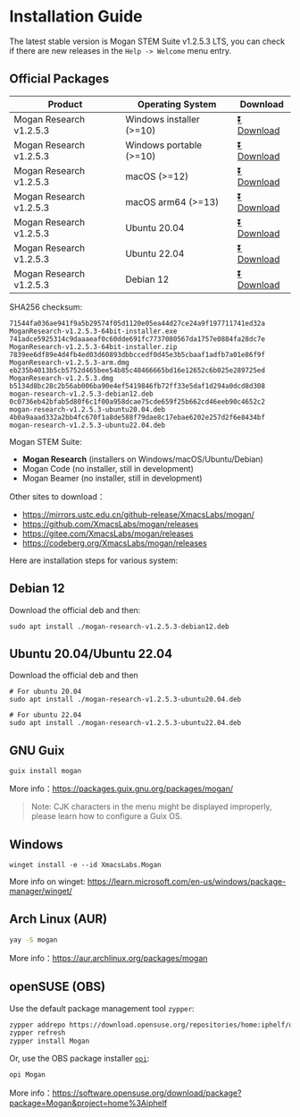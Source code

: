 # Installation Guide
The latest stable version is Mogan STEM Suite v1.2.5.3 LTS, you can check if there are new releases in the `Help -> Welcome` menu entry.

## Official Packages
| Product | Operating System | Download |
|---------|-------|-----|
| Mogan Research v1.2.5.3 | Windows installer (>=10)| [⏬ Download](https://github.com/XmacsLabs/mogan/releases/download/v1.2.5.3/MoganResearch-v1.2.5.3-64bit-installer.exe) |
| Mogan Research v1.2.5.3 | Windows portable (>=10)| [⏬ Download](https://github.com/XmacsLabs/mogan/releases/download/v1.2.5.3/MoganResearch-v1.2.5.3-64bit-installer.zip) |
| Mogan Research v1.2.5.3 | macOS (>=12) | [⏬ Download](https://github.com/XmacsLabs/mogan/releases/download/v1.2.5.3/MoganResearch-v1.2.5.3.dmg) |
| Mogan Research v1.2.5.3 | macOS arm64 (>=13) | [⏬ Download](https://github.com/XmacsLabs/mogan/releases/download/v1.2.5.3/MoganResearch-v1.2.5.3-arm.dmg) |
| Mogan Research v1.2.5.3 | Ubuntu 20.04 | [⏬ Download](https://github.com/XmacsLabs/mogan/releases/download/v1.2.5.3/mogan-research-v1.2.5.3-ubuntu20.04.deb) |
| Mogan Research v1.2.5.3 | Ubuntu 22.04 | [⏬ Download](https://github.com/XmacsLabs/mogan/releases/download/v1.2.5.3/mogan-research-v1.2.5.3-ubuntu22.04.deb) |
| Mogan Research v1.2.5.3 | Debian 12 | [⏬ Download](https://github.com/XmacsLabs/mogan/releases/download/v1.2.5.3/mogan-research-v1.2.5.3-debian12.deb) |

SHA256 checksum:
```
71544fa036ae941f9a5b29574f05d1120e05ea44d27ce24a9f197711741ed32a  MoganResearch-v1.2.5.3-64bit-installer.exe
741adce5925314c9daaaeaf0c60dde691fc7737080567da1757e0884fa28dc7e  MoganResearch-v1.2.5.3-64bit-installer.zip
7839ee6df89e4d4fb4ed03d60893dbbccedf0d45e3b5cbaaf1adfb7a01e86f9f  MoganResearch-v1.2.5.3-arm.dmg
eb235b4013b5cb5752d465bee54b85c48466665bd16e12652c6b025e289725ed  MoganResearch-v1.2.5.3.dmg
b5134d8bc28c2b56ab006ba90e4ef5419846fb72ff33e5daf1d294a0dcd8d308  mogan-research-v1.2.5.3-debian12.deb
0c0736eb42bfab5d80f6c1f00a958dcae75cde659f25b662cd46eeb90c4652c2  mogan-research-v1.2.5.3-ubuntu20.04.deb
4b0a9aaad332a2bb4fc670f1a8de588f79dae8c17ebae6202e257d2f6e8434bf  mogan-research-v1.2.5.3-ubuntu22.04.deb
```

Mogan STEM Suite:
+ **Mogan Research** (installers on Windows/macOS/Ubuntu/Debian)
+ Mogan Code (no installer, still in development)
+ Mogan Beamer (no installer, still in development)


Other sites to download：
+ https://mirrors.ustc.edu.cn/github-release/XmacsLabs/mogan/
+ https://github.com/XmacsLabs/mogan/releases
+ https://gitee.com/XmacsLabs/mogan/releases
+ https://codeberg.org/XmacsLabs/mogan/releases

Here are installation steps for various system:

## Debian 12
Download the official deb and then:
```
sudo apt install ./mogan-research-v1.2.5.3-debian12.deb
```
## Ubuntu 20.04/Ubuntu 22.04
Download the official deb and then
```
# For ubuntu 20.04
sudo apt install ./mogan-research-v1.2.5.3-ubuntu20.04.deb

# For ubuntu 22.04
sudo apt install ./mogan-research-v1.2.5.3-ubuntu22.04.deb
```

## GNU Guix
```
guix install mogan
```
More info：https://packages.guix.gnu.org/packages/mogan/

> Note: CJK characters in the menu might be displayed improperly, please learn how to configure a Guix OS.

## Windows
```
winget install -e --id XmacsLabs.Mogan
```
More info on winget: https://learn.microsoft.com/en-us/windows/package-manager/winget/

## Arch Linux (AUR)
```bash
yay -S mogan
```
More info：https://aur.archlinux.org/packages/mogan

## openSUSE (OBS)

Use the default package management tool `zypper`:

```bash
zypper addrepo https://download.opensuse.org/repositories/home:iphelf/openSUSE_Tumbleweed/home:iphelf.repo
zypper refresh
zypper install Mogan
```

Or, use the OBS package installer [`opi`](https://software.opensuse.org/package/opi):

```bash
opi Mogan
```

More info：https://software.opensuse.org/download/package?package=Mogan&project=home%3Aiphelf
